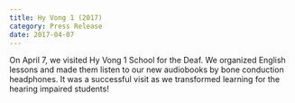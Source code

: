 ```yaml
---
title: Hy Vong 1 (2017)
category: Press Release
date: 2017-04-07
---
```


On April 7, we visited Hy Vong 1 School for the Deaf. We organized English lessons and made them listen to our new audiobooks by bone conduction headphones. It was a successful visit as we transformed learning for the hearing impaired students!